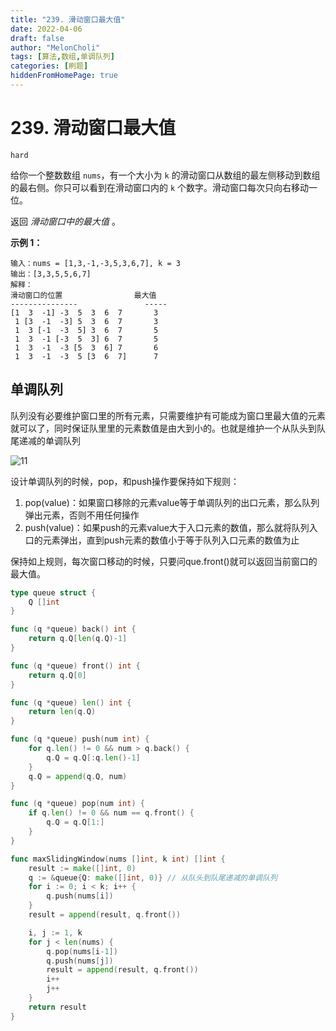 ```yaml
---
title: "239. 滑动窗口最大值"
date: 2022-04-06
draft: false
author: "MelonCholi"
tags: [算法,数组,单调队列]
categories: [刷题]
hiddenFromHomePage: true
---
```


# 239. 滑动窗口最大值

`hard`

给你一个整数数组 `nums`，有一个大小为 `k` 的滑动窗口从数组的最左侧移动到数组的最右侧。你只可以看到在滑动窗口内的 `k` 个数字。滑动窗口每次只向右移动一位。

返回 *滑动窗口中的最大值* 。

**示例 1：**

```
输入：nums = [1,3,-1,-3,5,3,6,7], k = 3
输出：[3,3,5,5,6,7]
解释：
滑动窗口的位置                最大值
---------------               -----
[1  3  -1] -3  5  3  6  7       3
 1 [3  -1  -3] 5  3  6  7       3
 1  3 [-1  -3  5] 3  6  7       5
 1  3  -1 [-3  5  3] 6  7       5
 1  3  -1  -3 [5  3  6] 7       6
 1  3  -1  -3  5 [3  6  7]      7
```

## 单调队列

队列没有必要维护窗口里的所有元素，只需要维护有可能成为窗口里最大值的元素就可以了，同时保证队里里的元素数值是由大到小的。也就是维护一个从队头到队尾递减的单调队列

![11](https://code-thinking.cdn.bcebos.com/gifs/239.%E6%BB%91%E5%8A%A8%E7%AA%97%E5%8F%A3%E6%9C%80%E5%A4%A7%E5%80%BC-2.gif)

设计单调队列的时候，pop，和push操作要保持如下规则：

1. pop(value)：如果窗口移除的元素value等于单调队列的出口元素，那么队列弹出元素，否则不用任何操作
2. push(value)：如果push的元素value大于入口元素的数值，那么就将队列入口的元素弹出，直到push元素的数值小于等于队列入口元素的数值为止

保持如上规则，每次窗口移动的时候，只要问que.front()就可以返回当前窗口的最大值。

```go
type queue struct {
	Q []int
}

func (q *queue) back() int {
	return q.Q[len(q.Q)-1]
}

func (q *queue) front() int {
	return q.Q[0]
}

func (q *queue) len() int {
	return len(q.Q)
}

func (q *queue) push(num int) {
	for q.len() != 0 && num > q.back() {
		q.Q = q.Q[:q.len()-1]
	}
	q.Q = append(q.Q, num)
}

func (q *queue) pop(num int) {
	if q.len() != 0 && num == q.front() {
		q.Q = q.Q[1:]
	}
}

func maxSlidingWindow(nums []int, k int) []int {
	result := make([]int, 0)
	q := &queue{Q: make([]int, 0)} // 从队头到队尾递减的单调队列
	for i := 0; i < k; i++ {
		q.push(nums[i])
	}
	result = append(result, q.front())

	i, j := 1, k
	for j < len(nums) {
		q.pop(nums[i-1])
		q.push(nums[j])
		result = append(result, q.front())
		i++
		j++
	}
	return result
}
```

